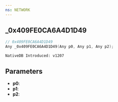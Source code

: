 ```yaml
---
ns: NETWORK
---
```

## _0x409FE0CA6A4D1D49

```c
// 0x409FE0CA6A4D1D49
Any _0x409FE0CA6A4D1D49(Any p0, Any p1, Any p2);
```

```
NativeDB Introduced: v1207
```

## Parameters
* **p0**:
* **p1**:
* **p2**:
